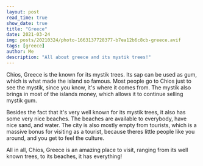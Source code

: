 ```yaml
---
layout: post
read_time: true
show_date: true
title: "Greece"
date: 2021-03-24
img: posts/20210324/photo-1663137728377-b7ea12b6c8cb-greece.avif
tags: [greece]
author: Me
description: "All about greece and its mystik trees!"
---
```

Chios, Greece is the known for its mystik trees. Its sap can be used as gum, which is what made the island so famous. Most people go to Chios just to see the mystik, since you know, it's where it comes from. The mystik also brings in most of the islands money, which allows it to continue selling mystik gum.

Besides the fact that it's very well known for its mystik trees, it also has some very nice beaches. The beaches are available to everybody, have nice sand, and water. The city is also mostly empty from tourists, which is a massive bonus for visiting as a tourist, because theres little people like you around, and you get to feel the culture.

All in all, Chios, Greece is an amazing place to visit, ranging from its well known trees, to its beaches, it has everything!